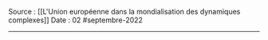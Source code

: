 Source : [[L'Union européenne dans la mondialisation des dynamiques complexes]]
Date : 02 #septembre-2022
***